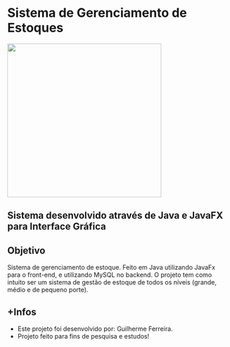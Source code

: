 # Sistema de Gerenciamento de Estoques

<img src="https://cdn.discordapp.com/attachments/784133268592132107/919267636246876210/tela-menu.png" width="350px" height="350px">

## Sistema desenvolvido através de Java e JavaFX para Interface Gráfica

## Objetivo

Sistema de gerenciamento de estoque. Feito em Java utilizando JavaFx para o front-end, e utilizando MySQL no backend. O projeto tem como intuito ser um sistema de gestão de estoque de todos os níveis (grande, médio e de pequeno porte).

## +Infos
- Este projeto foi desenvolvido por: Guilherme Ferreira.
- Projeto feito para fins de pesquisa e estudos!
